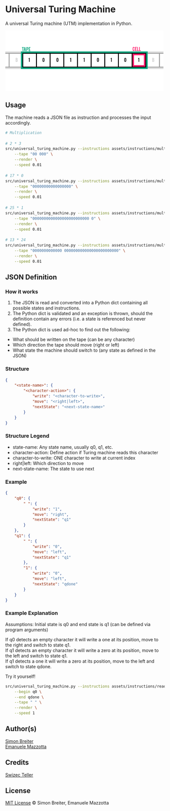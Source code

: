 # Universal Turing Machine

A universal Turing machine (UTM) implementation in Python.

![Turing Machine Example](assets/img/turing.png)

## Usage
The machine reads a JSON file as instruction and processes the input accordingly.

```sh
# Multiplication

# 2 * 3
src/universal_turing_machine.py --instructions assets/instructions/multiplication.json \
    --tape "00 000" \
    --render \
    --speed 0.01
  
# 17 * 0
src/universal_turing_machine.py --instructions assets/instructions/multiplication.json \
    --tape "00000000000000000" \
    --render \
    --speed 0.01

# 25 * 1
src/universal_turing_machine.py --instructions assets/instructions/multiplication.json \
    --tape "0000000000000000000000000 0" \
    --render \
    --speed 0.01

# 13 * 24
src/universal_turing_machine.py --instructions assets/instructions/multiplication.json \
    --tape "0000000000000 000000000000000000000000" \
    --render \
    --speed 0.01
```

## JSON Definition

### How it works

1. The JSON is read and converted into a Python dict containing all possible states and instructions.
2. The Python dict is validated and an exception is thrown, should the definition contain any errors (i.e. a state is referenced but never defined).
3. The Python dict is used ad-hoc to find out the following:

- What should be written on the tape (can be any character)
- Which direction the tape should move (right or left)
- What state the machine should switch to (any state as defined in the JSON)

### Structure

```json
{
    "<state-name>": {
        "<character-action>": {
            "write": "<character-to-write>",
            "move": "<right|left>",
          	"nextState": "<next-state-name>"
        }
    }
}
```

### Structure Legend

* state-name: Any state name, usually q0, q1, etc.
* character-action: Define action if Turing machine reads this character
* character-to-write: ONE character to write at current index
* right|left: Which direction to move
* next-state-name: The state to use next

### Example

```json
{
    "q0": {
        " ": {
            "write": "1",
            "move": "right",
          	"nextState": "q1"
        }
    },
    "q1": {
        " ": {
            "write": "0",
            "move": "left",
            "nextState": "q1"
        },
        "1": {
            "write": "0",
            "move": "left",
            "nextState": "qdone"
        }
    }
}
```

### Example Explanation

Assumptions: Initial state is q0 and end state is q1 (can be defined via program arguments)

If q0 detects an empty character it will write a one at its position, move to the right and switch to state q1.  
If q1 detects an empty character it will write a zero at its position, move to the left and switch to state q1.  
If q1 detects a one it will write a zero at its position, move to the left and switch to state qdone.  

Try it yourself!

```bash
src/universal_turing_machine.py --instructions assets/instructions/readme_example.json \
    --begin q0 \
    --end qdone \
    --tape " " \
    --render \
    --speed 1
```

## Author(s)

[Simon Breiter](mailto:hello@simonbreiter.com)  
[Emanuele Mazzotta](mailto:hello@mazzotta.me)

## Credits
[Swizec Teller](http://swizec.com/blog/a-turing-machine-in-133-bytes-of-javascript/swizec/3069)

## License

[MIT License](LICENSE.md) © Simon Breiter, Emanuele Mazzotta

